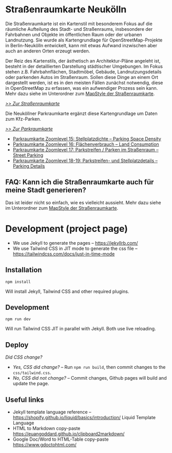 # Straßenraumkarte Neukölln

Die Straßenraumkarte ist ein Kartenstil mit besonderem Fokus auf die räumliche Aufteilung des Stadt- und Straßenraums, insbesondere der Fahrbahnen und Objekte im öffentlichen Raum oder der urbanen Landnutzung. Sie wurde als Kartengrundlage für OpenStreetMap-Projekte in Berlin-Neukölln entwickelt, kann mit etwas Aufwand inzwischen aber auch an anderen Orten erzeugt werden.

Der Reiz des Kartenstils, der ästhetisch an Architektur-Pläne angeleht ist, besteht in der detaillierten Darstellung städtischer Umgebungen. Im Fokus stehen z.B. Fahrbahnflächen, Stadtmöbel, Gebäude, Landnutzungsdetails oder parkenden Autos im Straßenraum. Sollen diese Dinge an einem Ort dargestellt werden, ist es in den meisten Fällen zunächst notwendig, diese in OpenStreetMap zu erfassen, was ein aufwendiger Prozess sein kann. Mehr dazu siehe im Unterordner zum [MapStyle der Straßenraumkarte](https://github.com/SupaplexOSM/strassenraumkarte-neukoelln/tree/main/mapstyle).

_[>> Zur Straßenraumkarte](https://strassenraumkarte.osm-berlin.org/?map=micromap)_

Die Neuköllner Parkraumkarte ergänzt diese Kartengrundlage um Daten zum Kfz-Parken.

_[>> Zur Parkraumkarte](https://parkraum.osm-verkehrswende.org/project-prototype-neukoelln/?map=parkingmap)_
- [Parkraumkarte Zoomlevel 15: Stellplatzdichte – Parking Space Density](https://parkraum.osm-verkehrswende.org/project-prototype-neukoelln/?map=parkingmap#15/52.4772/13.4393)
- [Parkraumkarte Zoomlevel 16: Flächenverbrauch – Land Consumption](https://parkraum.osm-verkehrswende.org/project-prototype-neukoelln/?map=parkingmap#16/52.4820/13.4333)
- [Parkraumkarte Zoomlevel 17: Parkstreifen / Parken im Straßenraum – Street Parking](https://parkraum.osm-verkehrswende.org/project-prototype-neukoelln/?map=parkingmap#17/52.48085/13.43278)
- [Parkraumkarte Zoomlevel 18-19: Parkstreifen- und Stellplatzdetails – Parking Details](https://parkraum.osm-verkehrswende.org/project-prototype-neukoelln/?map=parkingmap#18/52.48090/13.43234)

## FAQ: Kann ich die Straßenraumkarte auch für meine Stadt generieren?

Das ist leider nicht so einfach, wie es vielleicht aussieht. Mehr dazu siehe im Unterordner zum [MapStyle der Straßenraumkarte](https://github.com/SupaplexOSM/strassenraumkarte-neukoelln/tree/main/mapstyle).

# Development (project page)

- We use Jekyll to generate the pages – https://jekyllrb.com/
- We use Tailwind CSS in JIT mode to generate the css file – https://tailwindcss.com/docs/just-in-time-mode

## Installation

`npm install`

Will install Jekyll, Tailwind CSS and other required plugins.

## Development

`npm run dev`

Will run Tailwind CSS JIT in parallel with Jekyll. Both use live reloading.

## Deploy

_Did CSS change?_

- _Yes, CSS did change?_ – Run `npm run build`, then commit changes to the `css/tailwind.css`.
- _No, CSS did not change?_ – Commit changes, Github pages will build and update the page.

## Useful links

- Jekyll template language reference – https://shopify.github.io/liquid/basics/introduction/ Liquid Template Language
- HTML to Markdown copy-paste https://euangoddard.github.io/clipboard2markdown/
- Google Doc/Word to HTML-Table copy-paste https://www.gdoctohtml.com/
